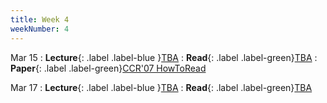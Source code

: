 ```yaml
---
title: Week 4
weekNumber: 4
---
```


Mar 15
: **Lecture**{: .label .label-blue }[TBA](#)
    : **Read**{: .label .label-green}[TBA](#)
    : **Paper**{: .label .label-green}[CCR'07 HowToRead](https://dl.acm.org/doi/10.1145/1273445.1273458)


Mar 17
: **Lecture**{: .label .label-blue }[TBA](#)
    : **Read**{: .label .label-green}[TBA](#)
